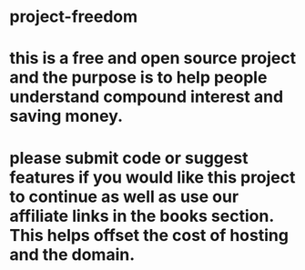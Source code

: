 # project-freedom

# this is a free and open source project and the purpose is to help people understand compound interest and saving money. 

# please submit code or suggest features if you would like this project to continue as well as use our affiliate links in the books section. This helps offset the cost of hosting and the domain. 